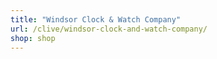 ```yaml
---
title: "Windsor Clock & Watch Company"
url: /clive/windsor-clock-and-watch-company/
shop: shop
---
```

